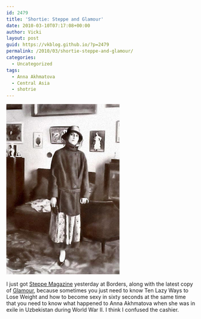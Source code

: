 ```yaml
---
id: 2479
title: 'Shortie: Steppe and Glamour'
date: 2010-03-10T07:17:08+00:00
author: Vicki
layout: post
guid: https://vkblog.github.io/?p=2479
permalink: /2010/03/shortie-steppe-and-glamour/
categories:
  - Uncategorized
tags:
  - Anna Akhmatova
  - Central Asia
  - shotrie
---
```

[<img class="aligncenter size-full wp-image-2481" title="ahmatova_2" src="https://raw.githubusercontent.com/vkblog/vkblog.github.io/master/public/img/2010/03/ahmatova_2.jpg" alt="" width="300" height="450" />](https://raw.githubusercontent.com/vkblog/vkblog.github.io/master/public/img/2010/03/ahmatova_2.jpg)

I just got [Steppe Magazine](http://www.steppemagazine.com/steppe_issue_7.htm) yesterday at Borders, along with the latest copy of [Glamour](http://www.glamour.com/), because sometimes you just need to know Ten Lazy Ways to Lose Weight and how to become sexy in sixty seconds at the same time that you need to know what happened to Anna Akhmatova when she was in exile in Uzbekistan during World War II. I think I confused the cashier.